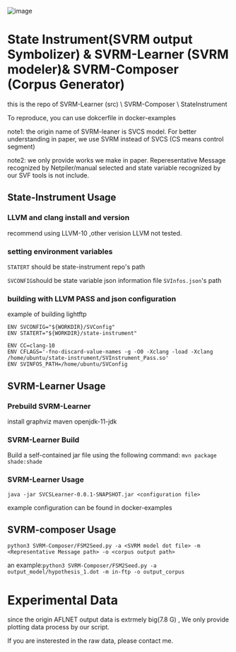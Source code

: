 ![image](https://github.com/user-attachments/assets/fba5909d-ea76-4e91-acb4-dff040613435)

# State Instrument(SVRM output Symbolizer) & SVRM-Learner (SVRM modeler)& SVRM-Composer (Corpus Generator)
this is the repo of SVRM-Learner (src) \ SVRM-Composer \ StateInstrument

To reproduce, you can use dokcerfile in docker-examples

note1: the origin name of SVRM-leaner is SVCS model. For better understanding in paper, we use SVRM instead of SVCS (CS means control segment)

note2: we only provide works we make in paper. Reperesentative Message recognized by Netpiler/manual selected and state variable recognized by our SVF tools is not include.


## State-Instrument Usage
### LLVM and clang install and version
recommend using LLVM-10 ,other verision LLVM not tested.
### setting environment variables
```STATERT``` should be state-instrument repo's path

```SVCONFIG```should be state variable json information file ```SVInfos.json```'s path

### building with LLVM PASS and json configuration
example of building lightftp

```
ENV SVCONFIG="${WORKDIR}/SVConfig"
ENV STATERT="${WORKDIR}/state-instrument"

ENV CC=clang-10
ENV CFLAGS='-fno-discard-value-names -g -O0 -Xclang -load -Xclang /home/ubuntu/state-instrument/SVInstrument_Pass.so' 
ENV SVINFOS_PATH=/home/ubuntu/SVConfig
```

## SVRM-Learner Usage
### Prebuild SVRM-Learner
install graphviz maven openjdk-11-jdk 
### SVRM-Learner Build
Build a self-contained jar file using the following command:
`mvn package shade:shade`
### SVRM-Learner Usage
`java -jar SVCSLearner-0.0.1-SNAPSHOT.jar <configuration file>`

example configuration can be found in docker-examples

## SVRM-composer Usage
```
python3 SVRM-Composer/FSM2Seed.py -a <SVRM model dot file> -m <Representative Message path> -o <corpus output path>
```
an example:```python3 SVRM-Composer/FSM2Seed.py -a output_model/hypothesis_1.dot -m in-ftp -o output_corpus ```

# Experimental Data
since the origin AFLNET output data is extrmely big(7.8 G) , We only provide plotting data process by our script.

If you are insterested in the raw data, please contact me.

